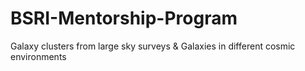# BSRI-Mentorship-Program
Galaxy clusters from large sky surveys &amp; Galaxies in different cosmic environments
